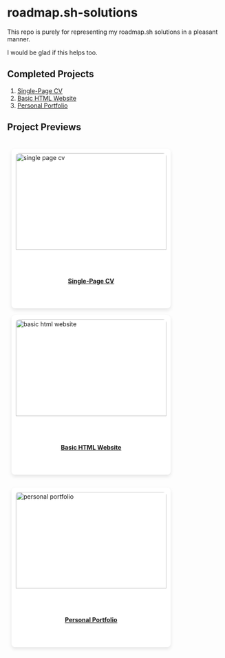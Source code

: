# roadmap.sh-solutions

This repo is purely for representing my roadmap.sh solutions in a pleasant manner.

I would be glad if this helps too.

## Completed Projects
1. [Single-Page CV](https://roadmap.sh/projects/single-page-cv)
2. [Basic HTML Website](https://roadmap.sh/projects/basic-html-website)
3. [Personal Portfolio](https://roadmap.sh/projects/portfolio-website)

## Project Previews

<div style="display: flex; flex-direction: row; flex-wrap: wrap; justify-content: center align-items: center; gap: 16px; max-width: 1400px; margin: 0 auto; padding: 20px 10px;">
  <div style="width: 100%; max-width: 350px; height: 350px; box-shadow: 0px 4px 8px rgba(0, 0, 0, 0.1); border-radius: 8px; padding: 10px; background: #fff;">
    <a href='/Frontend Projects/Single-Page CV/' style="display: block; width: 100%; height: 100%;">
      <img src="https://github.com/user-attachments/assets/69d94f2f-86db-4309-8383-772fadc5941a" alt="single page cv" style="border-radius: 8px; width: 100%; height: 80%; object-fit: fill;" />
      <div style="text-align: center; margin-top: 8px; font-weight: bold;">Single-Page CV</div>
    </a>
  </div>
  <div style="width: 100%; max-width: 350px; height: 350px; box-shadow: 0px 4px 8px rgba(0, 0, 0, 0.1); border-radius: 8px; padding: 10px; background: #fff;">
    <a href='/Frontend Projects/Basic HTML Website/' style="display: block; width: 100%; height: 100%;">
      <img src="https://github.com/user-attachments/assets/d462b6d1-5af4-4f2e-b853-cbdb42cd5a86" alt="basic html website" style="border-radius: 8px; width: 100%; height: 80%; object-fit: fill;" />
      <div style="text-align: center; margin-top: 8px; font-weight: bold;">Basic HTML Website</div>
    </a>
  </div>
</div>

<div style="display: flex; flex-direction: row; justify-content: flex-start; align-items: center; gap: 16px; max-width: 1400px; margin: 0 auto; padding: 10px 10px;">
  <div style="width: 100%; max-width: 350px; height: 350px; box-shadow: 0px 4px 8px rgba(0, 0, 0, 0.1); border-radius: 8px; padding: 10px; background: #fff;">
    <a href='/Frontend Projects/Personal Portfolio/' style="display: block; width: 100%; height: 100%;">
      <img src="https://github.com/user-attachments/assets/d33fa5c8-7b02-4d9c-a02b-bfe3de8eac27" alt="personal portfolio" style="border-radius: 8px; width: 100%; height: 80%; object-fit: fill;" />
      <div style="text-align: center; margin-top: 8px; font-weight: bold;">Personal Portfolio</div>
    </a>
  </div>
</div>
